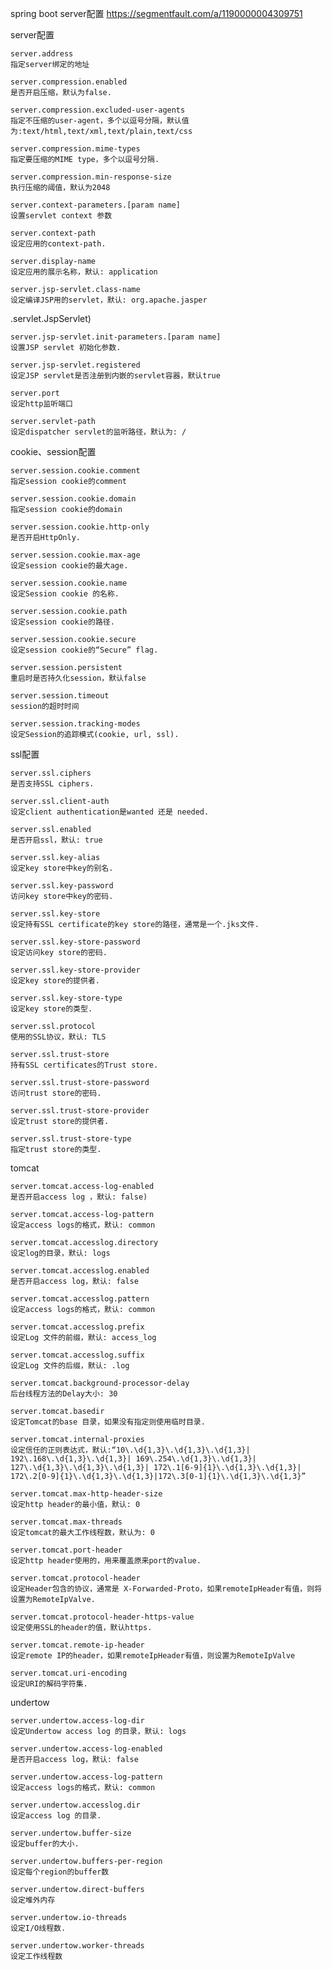 spring boot server配置
https://segmentfault.com/a/1190000004309751

server配置

    server.address
    指定server绑定的地址

    server.compression.enabled
    是否开启压缩，默认为false.

    server.compression.excluded-user-agents
    指定不压缩的user-agent，多个以逗号分隔，默认值为:text/html,text/xml,text/plain,text/css

    server.compression.mime-types
    指定要压缩的MIME type，多个以逗号分隔.

    server.compression.min-response-size
    执行压缩的阈值，默认为2048

    server.context-parameters.[param name]
    设置servlet context 参数

    server.context-path
    设定应用的context-path.

    server.display-name
    设定应用的展示名称，默认: application

    server.jsp-servlet.class-name
    设定编译JSP用的servlet，默认: org.apache.jasper

.servlet.JspServlet)

    server.jsp-servlet.init-parameters.[param name]
    设置JSP servlet 初始化参数.

    server.jsp-servlet.registered
    设定JSP servlet是否注册到内嵌的servlet容器，默认true

    server.port
    设定http监听端口

    server.servlet-path
    设定dispatcher servlet的监听路径，默认为: /

cookie、session配置

    server.session.cookie.comment
    指定session cookie的comment

    server.session.cookie.domain
    指定session cookie的domain

    server.session.cookie.http-only
    是否开启HttpOnly.

    server.session.cookie.max-age
    设定session cookie的最大age.

    server.session.cookie.name
    设定Session cookie 的名称.

    server.session.cookie.path
    设定session cookie的路径.

    server.session.cookie.secure
    设定session cookie的“Secure” flag.

    server.session.persistent
    重启时是否持久化session，默认false

    server.session.timeout
    session的超时时间

    server.session.tracking-modes
    设定Session的追踪模式(cookie, url, ssl).

ssl配置

    server.ssl.ciphers
    是否支持SSL ciphers.

    server.ssl.client-auth
    设定client authentication是wanted 还是 needed.

    server.ssl.enabled
    是否开启ssl，默认: true

    server.ssl.key-alias
    设定key store中key的别名.

    server.ssl.key-password
    访问key store中key的密码.

    server.ssl.key-store
    设定持有SSL certificate的key store的路径，通常是一个.jks文件.

    server.ssl.key-store-password
    设定访问key store的密码.

    server.ssl.key-store-provider
    设定key store的提供者.

    server.ssl.key-store-type
    设定key store的类型.

    server.ssl.protocol
    使用的SSL协议，默认: TLS

    server.ssl.trust-store
    持有SSL certificates的Trust store.

    server.ssl.trust-store-password
    访问trust store的密码.

    server.ssl.trust-store-provider
    设定trust store的提供者.

    server.ssl.trust-store-type
    指定trust store的类型.

tomcat

    server.tomcat.access-log-enabled
    是否开启access log ，默认: false)

    server.tomcat.access-log-pattern
    设定access logs的格式，默认: common

    server.tomcat.accesslog.directory
    设定log的目录，默认: logs

    server.tomcat.accesslog.enabled
    是否开启access log，默认: false

    server.tomcat.accesslog.pattern
    设定access logs的格式，默认: common

    server.tomcat.accesslog.prefix
    设定Log 文件的前缀，默认: access_log

    server.tomcat.accesslog.suffix
    设定Log 文件的后缀，默认: .log

    server.tomcat.background-processor-delay
    后台线程方法的Delay大小: 30

    server.tomcat.basedir
    设定Tomcat的base 目录，如果没有指定则使用临时目录.

    server.tomcat.internal-proxies
    设定信任的正则表达式，默认:“10\.\d{1,3}\.\d{1,3}\.\d{1,3}| 192\.168\.\d{1,3}\.\d{1,3}| 169\.254\.\d{1,3}\.\d{1,3}| 127\.\d{1,3}\.\d{1,3}\.\d{1,3}| 172\.1[6-9]{1}\.\d{1,3}\.\d{1,3}| 172\.2[0-9]{1}\.\d{1,3}\.\d{1,3}|172\.3[0-1]{1}\.\d{1,3}\.\d{1,3}”

    server.tomcat.max-http-header-size
    设定http header的最小值，默认: 0

    server.tomcat.max-threads
    设定tomcat的最大工作线程数，默认为: 0

    server.tomcat.port-header
    设定http header使用的，用来覆盖原来port的value.

    server.tomcat.protocol-header
    设定Header包含的协议，通常是 X-Forwarded-Proto，如果remoteIpHeader有值，则将设置为RemoteIpValve.

    server.tomcat.protocol-header-https-value
    设定使用SSL的header的值，默认https.

    server.tomcat.remote-ip-header
    设定remote IP的header，如果remoteIpHeader有值，则设置为RemoteIpValve

    server.tomcat.uri-encoding
    设定URI的解码字符集.

undertow

    server.undertow.access-log-dir
    设定Undertow access log 的目录，默认: logs

    server.undertow.access-log-enabled
    是否开启access log，默认: false

    server.undertow.access-log-pattern
    设定access logs的格式，默认: common

    server.undertow.accesslog.dir
    设定access log 的目录.

    server.undertow.buffer-size
    设定buffer的大小.

    server.undertow.buffers-per-region
    设定每个region的buffer数

    server.undertow.direct-buffers
    设定堆外内存

    server.undertow.io-threads
    设定I/O线程数.

    server.undertow.worker-threads
    设定工作线程数
